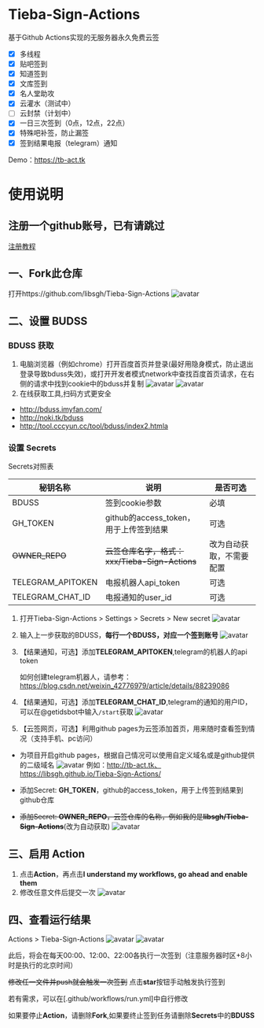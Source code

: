 # Tieba-Sign-Actions
基于Github Actions实现的无服务器永久免费云签
- [x] 多线程
- [x] 贴吧签到   
- [x] 知道签到
- [x] 文库签到
- [x] 名人堂助攻
- [x] 云灌水（测试中）
- [ ] 云封禁（计划中）
- [x] 一日三次签到（0点，12点，22点）
- [x] 特殊吧补签，防止漏签
- [x] 签到结果电报（telegram）通知

Demo：https://tb-act.tk
# 使用说明
## 注册一个github账号，已有请跳过
[注册教程](https://jingyan.baidu.com/article/86fae346e723303c49121abb.html)
## 一、Fork此仓库
打开https://github.com/libsgh/Tieba-Sign-Actions
![avatar](https://cdn.jsdelivr.net/gh/libsgh/Tieba-Sign-Actions@master/doc/1.png)
## 二、设置 BUDSS
### BDUSS 获取
1. 电脑浏览器（例如chrome）打开百度首页并登录(最好用隐身模式，防止退出登录导致bduss失效)，或打开开发者模式network中查找百度首页请求，在右侧的请求中找到cookie中的bduss并复制
![avatar](https://cdn.jsdelivr.net/gh/libsgh/Tieba-Sign-Actions@master/doc/2-1-1.gif)
![avatar](https://cdn.jsdelivr.net/gh/libsgh/Tieba-Sign-Actions@master/doc/2-1-2.png)
2. 在线获取工具,扫码方式更安全
- http://bduss.imyfan.com/
- http://noki.tk/bduss
- http://tool.cccyun.cc/tool/bduss/index2.htmla
### 设置 Secrets
Secrets对照表

秘钥名称 | 说明 |  是否可选 
-|-|-
BDUSS | 签到cookie参数 | 必填 |
GH_TOKEN | github的access_token，用于上传签到结果 | 可选 |
~~OWNER_REPO~~ | ~~云签仓库名字，格式：xxx/Tieba-Sign-Actions~~ | 改为自动获取，不需要配置 |
TELEGRAM_APITOKEN | 电报机器人api_token | 可选 |
TELEGRAM_CHAT_ID | 电报通知的user_id | 可选 |

1. 打开Tieba-Sign-Actions > Settings > Secrets > New secret
![avatar](https://cdn.jsdelivr.net/gh/libsgh/Tieba-Sign-Actions@master/doc/2-2-1.png)
2. 输入上一步获取的BDUSS，**每行一个BDUSS，对应一个签到账号**
![avatar](https://cdn.jsdelivr.net/gh/libsgh/Tieba-Sign-Actions@master/doc/2-2-2.png)
3. 【结果通知，可选】添加**TELEGRAM_APITOKEN**,telegram的机器人的api token

    如何创建telegram机器人，请参考：https://blog.csdn.net/weixin_42776979/article/details/88239086
4. 【结果通知，可选】添加**TELEGRAM_CHAT_ID**,telegram的通知的用户ID，可以在@getidsbot中输入<code>/start</code>获取
![avatar](https://cdn.jsdelivr.net/gh/libsgh/Tieba-Sign-Actions@master/doc/2-2-4.png)
5. 【云签网页，可选】利用github pages为云签添加首页，用来随时查看签到情况（支持手机、pc访问）
- 为项目开启github pages，根据自己情况可以使用自定义域名或是github提供的二级域名
  ![avatar](https://cdn.jsdelivr.net/gh/libsgh/Tieba-Sign-Actions@master/doc/2-2-5-1.png)
  例如：http://tb-act.tk、https://libsgh.github.io/Tieba-Sign-Actions/
  
- 添加Secret: **GH_TOKEN**，github的access_token，用于上传签到结果到github仓库
- ~~添加Secret: **OWNER_REPO**，云签仓库的名称，例如我的是**libsgh/Tieba-Sign-Actions**~~(改为自动获取)
![avatar](https://cdn.jsdelivr.net/gh/libsgh/Tieba-Sign-Actions@master/doc/2-2-5-3.jpg)
 
## 三、启用 Action
1. 点击**Action**，再点击**I understand my workflows, go ahead and enable them**  
2. 修改任意文件后提交一次
![avatar](https://cdn.jsdelivr.net/gh/libsgh/Tieba-Sign-Actions@master/doc/3.png)
## 四、查看运行结果
Actions > Tieba-Sign-Actions
![avatar](https://cdn.jsdelivr.net/gh/libsgh/Tieba-Sign-Actions@master/doc/4-1.png)
![avatar](https://cdn.jsdelivr.net/gh/libsgh/Tieba-Sign-Actions@master/doc/4-2.png)

此后，将会在每天00:00、12:00、22:00各执行一次签到（注意服务器时区+8小时是执行的北京时间）

~~修改任一文件并push就会触发一次签到~~
点击**star**按钮手动触发执行签到

若有需求，可以在[.github/workflows/run.yml]中自行修改

如果要停止**Action**，请删除**Fork**,如果要终止签到任务请删除**Secrets**中的**BDUSS**